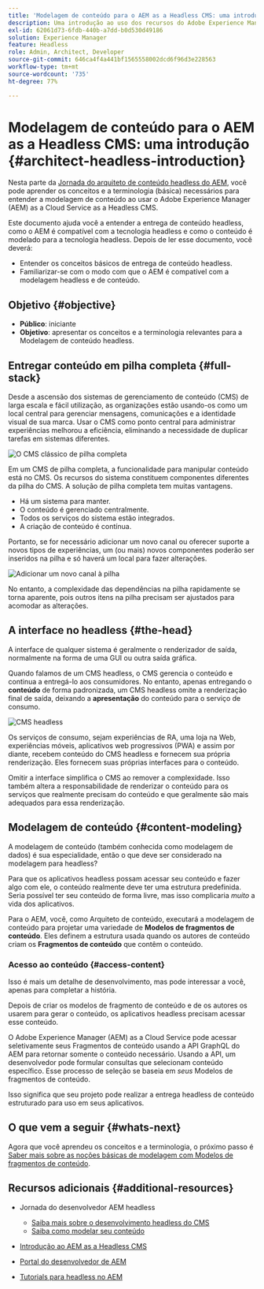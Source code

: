 ```yaml
---
title: 'Modelagem de conteúdo para o AEM as a Headless CMS: uma introdução'
description: Uma introdução ao uso dos recursos do Adobe Experience Manager as a Cloud Service as a Headless CMS para modelar o conteúdo do seu projeto.
exl-id: 62061d73-6fdb-440b-a7dd-b0d530d49186
solution: Experience Manager
feature: Headless
role: Admin, Architect, Developer
source-git-commit: 646ca4f4a441bf1565558002dcd6f96d3e228563
workflow-type: tm+mt
source-wordcount: '735'
ht-degree: 77%

---
```


# Modelagem de conteúdo para o AEM as a Headless CMS: uma introdução {#architect-headless-introduction}

Nesta parte da [Jornada do arquiteto de conteúdo headless do AEM](overview.md), você pode aprender os conceitos e a terminologia (básica) necessários para entender a modelagem de conteúdo ao usar o Adobe Experience Manager (AEM) as a Cloud Service as a Headless CMS.

Este documento ajuda você a entender a entrega de conteúdo headless, como o AEM é compatível com a tecnologia headless e como o conteúdo é modelado para a tecnologia headless. Depois de ler esse documento, você deverá:

* Entender os conceitos básicos de entrega de conteúdo headless.
* Familiarizar-se com o modo com que o AEM é compatível com a modelagem headless e de conteúdo.

## Objetivo {#objective}

* **Público**: iniciante
* **Objetivo**: apresentar os conceitos e a terminologia relevantes para a Modelagem de conteúdo headless.

## Entregar conteúdo em pilha completa {#full-stack}

Desde a ascensão dos sistemas de gerenciamento de conteúdo (CMS) de larga escala e fácil utilização, as organizações estão usando-os como um local central para gerenciar mensagens, comunicações e a identidade visual de sua marca. Usar o CMS como ponto central para administrar experiências melhorou a eficiência, eliminando a necessidade de duplicar tarefas em sistemas diferentes.

![O CMS clássico de pilha completa](/help/journey-headless/developer/assets/full-stack.png)

Em um CMS de pilha completa, a funcionalidade para manipular conteúdo está no CMS. Os recursos do sistema constituem componentes diferentes da pilha do CMS. A solução de pilha completa tem muitas vantagens.

* Há um sistema para manter.
* O conteúdo é gerenciado centralmente.
* Todos os serviços do sistema estão integrados.
* A criação de conteúdo é contínua.

Portanto, se for necessário adicionar um novo canal ou oferecer suporte a novos tipos de experiências, um (ou mais) novos componentes poderão ser inseridos na pilha e só haverá um local para fazer alterações.

![Adicionar um novo canal à pilha](/help/journey-headless/developer/assets/adding-channel.png)

No entanto, a complexidade das dependências na pilha rapidamente se torna aparente, pois outros itens na pilha precisam ser ajustados para acomodar as alterações.

## A interface no headless {#the-head}

A interface de qualquer sistema é geralmente o renderizador de saída, normalmente na forma de uma GUI ou outra saída gráfica.

Quando falamos de um CMS headless, o CMS gerencia o conteúdo e continua a entregá-lo aos consumidores. No entanto, apenas entregando o **conteúdo** de forma padronizada, um CMS headless omite a renderização final de saída, deixando a **apresentação** do conteúdo para o serviço de consumo.

![CMS headless](/help/journey-headless/developer/assets/headless-cms.png)

Os serviços de consumo, sejam experiências de RA, uma loja na Web, experiências móveis, aplicativos web progressivos (PWA) e assim por diante, recebem conteúdo do CMS headless e fornecem sua própria renderização. Eles fornecem suas próprias interfaces para o conteúdo.

Omitir a interface simplifica o CMS ao remover a complexidade. Isso também altera a responsabilidade de renderizar o conteúdo para os serviços que realmente precisam do conteúdo e que geralmente são mais adequados para essa renderização.

## Modelagem de conteúdo {#content-modeling}

A modelagem de conteúdo (também conhecida como modelagem de dados) é sua especialidade, então o que deve ser considerado na modelagem para headless?

Para que os aplicativos headless possam acessar seu conteúdo e fazer algo com ele, o conteúdo realmente deve ter uma estrutura predefinida. Seria possível ter seu conteúdo de forma livre, mas isso complicaria *muito* a vida dos aplicativos.

Para o AEM, você, como Arquiteto de conteúdo, executará a modelagem de conteúdo para projetar uma variedade de **Modelos de fragmentos de conteúdo**. Eles definem a estrutura usada quando os autores de conteúdo criam os **Fragmentos de conteúdo** que contêm o conteúdo.

### Acesso ao conteúdo {#access-content}

Isso é mais um detalhe de desenvolvimento, mas pode interessar a você, apenas para completar a história.

Depois de criar os modelos de fragmento de conteúdo e de os autores os usarem para gerar o conteúdo, os aplicativos headless precisam acessar esse conteúdo.

O Adobe Experience Manager (AEM) as a Cloud Service pode acessar seletivamente seus Fragmentos de conteúdo usando a API GraphQL do AEM para retornar somente o conteúdo necessário. Usando a API, um desenvolvedor pode formular consultas que selecionam conteúdo específico. Esse processo de seleção se baseia em *seus* Modelos de fragmentos de conteúdo.

Isso significa que seu projeto pode realizar a entrega headless de conteúdo estruturado para uso em seus aplicativos.

## O que vem a seguir {#whats-next}

Agora que você aprendeu os conceitos e a terminologia, o próximo passo é [Saber mais sobre as noções básicas de modelagem com Modelos de fragmentos de conteúdo](basics.md).

## Recursos adicionais {#additional-resources}

* Jornada do desenvolvedor AEM headless
   * [Saiba mais sobre o desenvolvimento headless do CMS](/help/journey-headless/developer/learn-about.md)
   * [Saiba como modelar seu conteúdo](/help/journey-headless/developer/model-your-content.md)

* [Introdução ao AEM as a Headless CMS](/help/headless/introduction.md)

* [Portal do desenvolvedor de AEM](https://experienceleague.adobe.com/landing/experience-manager/headless/developer.html?lang=pt-BR)

* [Tutorials para headless no AEM](https://experienceleague.adobe.com/docs/experience-manager-learn/getting-started-with-aem-headless/overview.html?lang=pt-BR)
